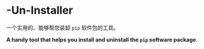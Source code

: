 # -Un-Installer
一个实用的、能够帮您装卸 `pip` 软件包的工具。

**A handy tool that helps you install and uninstall the `pip` software package.**
